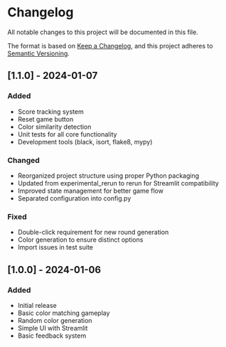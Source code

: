 # Changelog

All notable changes to this project will be documented in this file.

The format is based on [Keep a Changelog](https://keepachangelog.com/en/1.0.0/),
and this project adheres to [Semantic Versioning](https://semver.org/spec/v2.0.0.html).

## [1.1.0] - 2024-01-07

### Added
- Score tracking system
- Reset game button
- Color similarity detection
- Unit tests for all core functionality
- Development tools (black, isort, flake8, mypy)

### Changed
- Reorganized project structure using proper Python packaging
- Updated from experimental_rerun to rerun for Streamlit compatibility
- Improved state management for better game flow
- Separated configuration into config.py

### Fixed
- Double-click requirement for new round generation
- Color generation to ensure distinct options
- Import issues in test suite

## [1.0.0] - 2024-01-06

### Added
- Initial release
- Basic color matching gameplay
- Random color generation
- Simple UI with Streamlit
- Basic feedback system